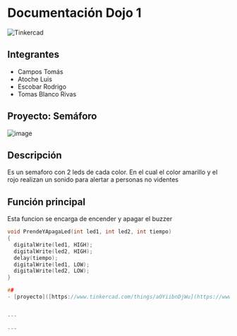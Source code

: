 # Documentación Dojo 1
![Tinkercad](./img/ArduinoTinkercad.jpg)


## Integrantes 
- Campos Tomás
- Atoche Luis
- Escobar Rodrigo
- Tomas Blanco Rivas


## Proyecto: Semáforo
![image](https://user-images.githubusercontent.com/123908697/234972804-21821403-d918-44b0-885c-27f1792fcb08.png)


## Descripción
Es un semaforo con 2 leds de cada color. En el cual el color amarillo y el rojo realizan un sonido para alertar
a personas no videntes

## Función principal
Esta funcion se encarga de encender y apagar el buzzer

~~~ C (lenguaje en el que esta escrito)
void PrendeYApagaLed(int led1, int led2, int tiempo)
{
  digitalWrite(led1, HIGH);
  digitalWrite(led2, HIGH);
  delay(tiempo);
  digitalWrite(led1, LOW);
  digitalWrite(led2, LOW);
}

##
- [proyecto]([https://www.tinkercad.com/things/aOYiibnDjWu](https://www.tinkercad.com/things/4hqqzI3EiDb-dojo-1/editel?sharecode=gpyk42oPPJ1lyB9s_BP6yyfTXBTfh0kuYhUXUeBt89Y))


---

---






